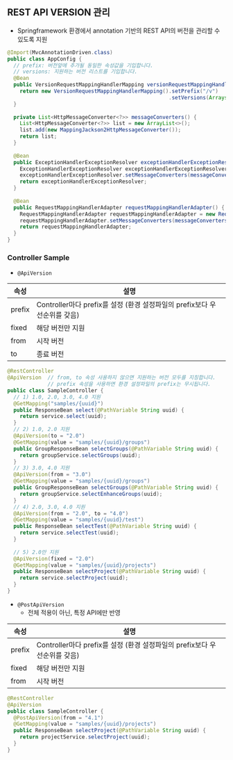 ## REST API VERSION 관리
* Springframework 환경에서 annotation 기반의 REST API의 버전을 관리할 수 있도록 지원

```java
@Import(MvcAnnotationDriven.class)
public class AppConfig {
  // prefix: 버전앞에 추가될 동일한 속성값을 기입합니다.
  // versions: 지원하는 버전 리스트를 기입합니다.
  @Bean
  public VersionRequestMappingHandlerMapping versionRequestMappingHandlerMapping() {
    return new VersionRequestMappingHandlerMapping().setPrefix("/v")
                                                    .setVersions(Arrays.asList("1.0", "2.0", "3.0", "4.0"));
  }
  
  private List<HttpMessageConverter<?>> messageConverters() {
    List<HttpMessageConverter<?>> list = new ArrayList<>();
    list.add(new MappingJackson2HttpMessageConverter());
    return list;
  }
 
  @Bean
  public ExceptionHandlerExceptionResolver exceptionHandlerExceptionResolver() {
    ExceptionHandlerExceptionResolver exceptionHandlerExceptionResolver = new ExceptionHandlerExceptionResolver();
    exceptionHandlerExceptionResolver.setMessageConverters(messageConverters());     
    return exceptionHandlerExceptionResolver;
  }
 
  @Bean
  public RequestMappingHandlerAdapter requestMappingHandlerAdapter() {
    RequestMappingHandlerAdapter requestMappingHandlerAdapter = new RequestMappingHandlerAdapter();
    requestMappingHandlerAdapter.setMessageConverters(messageConverters());
    return requestMappingHandlerAdapter;
  }
}
```

### Controller Sample
* `@ApiVersion`

| 속성 | 설명 |
| --- | --- |
| prefix | Controller마다 prefix를 설정 (환경 설정파일의 prefix보다 우선순위를 갖음) |
| fixed | 해당 버전만 지원 |
| from | 시작 버전 |
| to | 종료 버전 |

```java
@RestController
@ApiVersion  // from, to 속성 사용하지 않으면 지원하는 버전 모두를 지칭합니다.
             // prefix 속성을 사용하면 환경 설정파일의 prefix는 무시됩니다.
public class SampleController {
  // 1) 1.0, 2.0, 3.0, 4.0 지원
  @GetMapping("samples/{uuid}") 
  public ResponseBean select(@PathVariable String uuid) {
    return service.select(uuid);
  }
  // 2) 1.0, 2.0 지원
  @ApiVersion(to = "2.0")
  @GetMapping(value = "samples/{uuid}/groups")
  public GroupResponseBean selectGroups(@PathVariable String uuid) {
    return groupService.selectGroups(uuid);
  } 
  // 3) 3.0, 4.0 지원
  @ApiVersion(from = "3.0")
  @GetMapping(value = "samples/{uuid}/groups")
  public GroupResponseBean selectGroups(@PathVariable String uuid) {
    return groupService.selectEnhanceGroups(uuid);
  } 
  // 4) 2.0, 3.0, 4.0 지원
  @ApiVersion(from = "2.0", to = "4.0")
  @GetMapping(value = "samples/{uuid}/test")
  public ResponseBean selectTest(@PathVariable String uuid) {
    return service.selectTest(uuid);
  }
   
  // 5) 2.0만 지원
  @ApiVersion(fixed = "2.0")
  @GetMapping(value = "samples/{uuid}/projects")
  public ResponseBean selectProject(@PathVariable String uuid) {
    return service.selectProject(uuid);
  } 
}
```

* `@PostApiVersion`
  * 전체 적용이 아닌, 특정 API에만 반영
  
| 속성 | 설명 |
| --- | --- |
| prefix | Controller마다 prefix를 설정 (환경 설정파일의 prefix보다 우선순위를 갖음) |
| fixed | 해당 버전만 지원 |
| from | 시작 버전 |

```java
@RestController
@ApiVersion
public class SampleController {
  @PostApiVersion(from = "4.1")
  @GetMapping(value = "samples/{uuid}/projects")
  public ResponseBean selectProject(@PathVariable String uuid) {
    return projectService.selectProject(uuid);
  } 
}
```
